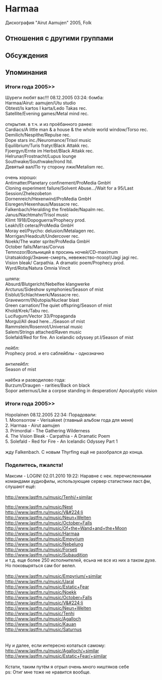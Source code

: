 # Harmaa

Дискография
"Airut Aamujen" 2005, Folk

## Отношения с другими группами


## Обсуждения


## Упоминания

### Итоги года 2005&gt;&gt;

Шуреги любят вас!!! 08.12.2005 03:24:
бомба:<BR>Harmaa/Airut: aamujen/Utu studio<BR>Obtest/Is kartos I karta/Ledo Takas rec.<BR>Satellite/Evening games/Metal mind rec.<BR><BR>открытия. в т.ч. и из проёбанного ранее:<BR>Cardiacs/A little man & a house & the whole world window/Torso rec.<BR>Demilich/Nespithe/Repulse rec.<BR>Dope stars inc./Neuromance/Trisol music<BR>Equilibrium/Turis fratyr/Black Attakk rec.<BR>Fjoergyn/Ernte im Herbst/Black Attakk rec.<BR>Helrunar/Frostnacht/Lupus lounge<BR>Southwake/Southwake/Irond ltd.<BR>Девятый вал/По ту сторону лжи/Metalism rec.<BR><BR>очень хорошо:<BR>Antimatter/Planetary confinement/ProMedia GmbH<BR>Cloning experiment failure/Solvent Abuse.../Wait for a 95/Last Session/Zhelezobeton<BR>Dornenreich/Hexenwind/ProMedia GmbH<BR>Eisregen/Hexenhaus/Massacre rec.<BR>Falkenbach/Heralding the fireblade/Napalm rec.<BR>Janus/Nachtmahr/Trisol music<BR>Klimt 1918/Dopoguerra/Prophecy prod.<BR>Leakh/Et cetera/ProMedia GmbH<BR>Moray eel/Psycho: delusion/Metalagen rec.<BR>Morrigan/Нeadcult/Undercover rec.<BR>Noekk/The water sprite/ProMedia GmbH<BR>October falls/Marras/Corvus<BR>Temnozor/Вольницей в просинь ночей/CD-maximum<BR>Uratsakidogi/Знание-смерть, невежество-позор!/Jagi jagi rec.<BR>Vision bleak/	Carpathia. A dramatic poem/Рrophecy prod.<BR>Wyrd/Rota/Natura Omnia Vincit<BR><BR>шляпа:<BR>Absurd/Blutgericht/Nebelfee klangwerke<BR>Arcturus/Sideshow symphonies/Season of mist<BR>Eisblut/Schlachtwerk/Massacre rec.<BR>Graveworm/(N)utopia/Nuclear blast<BR>Green carnation/The quiet offspring/Season of mist<BR>Khold/Krek/Tabu rec.<BR>Lucifugum/Vector 33/Propaganda<BR>Morgul/All dead here…/Season of mist<BR>Rammstein/Rosenrot/Universal music<BR>Salem/Strings attached/Raven music<BR>Solefald/Red for fire. An icelandic odyssey pt.I/Season of mist<BR><BR>лейбл:<BR>Prophecy prod. и его саблейблы - однозначно<BR><BR>антилейбл:<BR>Season of mist<BR><BR>наёбка и разводилово года:<BR>Burzum/Draugen - rarities/Back on black<BR>Sopor aeternus/Like a corpse standing in desperation/	Apocalyptic vision

### Итоги года 2005&gt;&gt;

Hopolainen 08.12.2005 22:34:
Порадовали:<BR>1. Moonsorrow - Verisakeet (главный альбом года для меня)<BR>2. Harmaa -  Airut aamujen<BR>3. Primordial - The Gathering Wilderness<BR>4. The Vision Bleak -  Carpathia - A Dramatic Poem <BR>5. Solefald - Red for Fire - An Icelandic Odyssey Part 1 <BR><BR>жду Falkenbach. С новым Thyrfing ещё не разобрался до конца.

### Поделитесь, пжалста!

Максим - LOGIN! 02.01.2010 19:22:
Наравне с нек. перечисленными командами аудиофилы, использующие сервер статистики ласт.фм, слушают ещё:<BR><BR><A HREF="http://www.lastfm.ru/music/Tenhi/+similar" TARGET="_blank">http://www.lastfm.ru/music/Tenhi/+similar</A><BR><DIV CLASS="quote"><A HREF="http://www.lastfm.ru/music/Nest" TARGET="_blank">http://www.lastfm.ru/music/Nest</A><BR><A HREF="http://www.lastfm.ru/music/V%C3%A0li" TARGET="_blank">http://www.lastfm.ru/music/V&#224;li</A><BR><A HREF="http://www.lastfm.ru/music/Neun+Welten" TARGET="_blank">http://www.lastfm.ru/music/Neun+Welten</A><BR><A HREF="http://www.lastfm.ru/music/October+Falls" TARGET="_blank">http://www.lastfm.ru/music/October+Falls</A><BR><A HREF="http://www.lastfm.ru/music/Of+the+Wand+and+the+Moon" TARGET="_blank">http://www.lastfm.ru/music/Of+the+Wand+and+the+Moon</A><BR><A HREF="http://www.lastfm.ru/music/Harmaa" TARGET="_blank">http://www.lastfm.ru/music/Harmaa</A><BR><A HREF="http://www.lastfm.ru/music/Empyrium" TARGET="_blank">http://www.lastfm.ru/music/Empyrium</A><BR><A HREF="http://www.lastfm.ru/music/Nebelung" TARGET="_blank">http://www.lastfm.ru/music/Nebelung</A><BR><A HREF="http://www.lastfm.ru/music/Forseti" TARGET="_blank">http://www.lastfm.ru/music/Forseti</A><BR><A HREF="http://www.lastfm.ru/music/Subaudition" TARGET="_blank">http://www.lastfm.ru/music/Subaudition</A><BR></DIV>и т.д. еще более 250 исполнителей, есьна не все из них а таком духе. Но поковыряться сам бог велел.<BR><BR><A HREF="http://www.lastfm.ru/music/Empyrium/+similar" TARGET="_blank">http://www.lastfm.ru/music/Empyrium/+similar</A><BR><DIV CLASS="quote"><A HREF="http://www.lastfm.ru/music/Uaral" TARGET="_blank">http://www.lastfm.ru/music/Uaral</A><BR><A HREF="http://www.lastfm.ru/music/Estatic+Fear" TARGET="_blank">http://www.lastfm.ru/music/Estatic+Fear</A><BR><A HREF="http://www.lastfm.ru/music/Noekk" TARGET="_blank">http://www.lastfm.ru/music/Noekk</A><BR><A HREF="http://www.lastfm.ru/music/October+Falls" TARGET="_blank">http://www.lastfm.ru/music/October+Falls</A><BR><A HREF="http://www.lastfm.ru/music/V%C3%A0li" TARGET="_blank">http://www.lastfm.ru/music/V&#224;li</A><BR><A HREF="http://www.lastfm.ru/music/Neun+Welten" TARGET="_blank">http://www.lastfm.ru/music/Neun+Welten</A><BR><A HREF="http://www.lastfm.ru/music/Tenhi" TARGET="_blank">http://www.lastfm.ru/music/Tenhi</A><BR><A HREF="http://www.lastfm.ru/music/Agalloch" TARGET="_blank">http://www.lastfm.ru/music/Agalloch</A><BR><A HREF="http://www.lastfm.ru/music/Kauan" TARGET="_blank">http://www.lastfm.ru/music/Kauan</A><BR><A HREF="http://www.lastfm.ru/music/Saturnus" TARGET="_blank">http://www.lastfm.ru/music/Saturnus</A></DIV><BR><BR>Ну и далее, если интересно копаться самому:<BR><A HREF="http://www.lastfm.ru/music/Agalloch/+similar" TARGET="_blank">http://www.lastfm.ru/music/Agalloch/+similar</A><BR><A HREF="http://www.lastfm.ru/music/Estatic+Fear/+similar" TARGET="_blank">http://www.lastfm.ru/music/Estatic+Fear/+similar</A><BR><BR>Кстати, таким путём я отрыл очень много ништяков себе<BR>ps: Отиг мне тоже не нравится вообще. 


